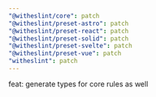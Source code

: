 ```yaml
---
"@witheslint/core": patch
"@witheslint/preset-astro": patch
"@witheslint/preset-react": patch
"@witheslint/preset-solid": patch
"@witheslint/preset-svelte": patch
"@witheslint/preset-vue": patch
"witheslint": patch
---
```


feat: generate types for core rules as well
